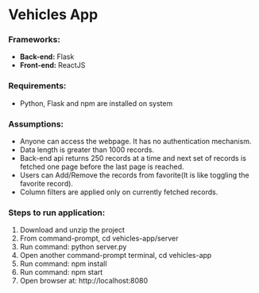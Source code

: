 # Vehicles App

### Frameworks:  
* **Back-end:** Flask
* **Front-end:** ReactJS    
        
### Requirements:   
* Python, Flask and npm are installed on system     
    
### Assumptions:  
* Anyone can access the webpage. It has no authentication mechanism.    
* Data length is greater than 1000 records.   
* Back-end api returns 250 records at a time and next set of records is fetched one page before the last page is reached.   
* Users can Add/Remove the records from favorite(It is like toggling the favorite record).   
* Column filters are applied only on currently fetched records.  
    
### Steps to run application:   
1. Download and unzip the project     
2. From command-prompt, cd vehicles-app/server  
3. Run command: python server.py   
4. Open another command-prompt terminal, cd vehicles-app       
5. Run command: npm install     
6. Run command: npm start   
7. Open browser at: http://localhost:8080      
